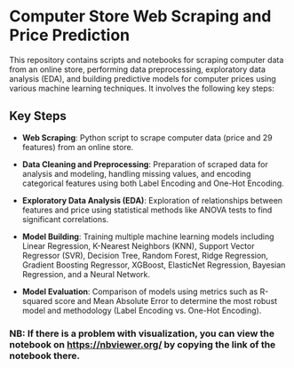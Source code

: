 # Computer Store Web Scraping and Price Prediction

This repository contains scripts and notebooks for scraping computer data from an online store, performing data preprocessing, exploratory data analysis (EDA), and building predictive models for computer prices using various machine learning techniques. It involves the following key steps:

## Key Steps

- **Web Scraping**: Python script to scrape computer data (price and 29 features) from an online store.
  
- **Data Cleaning and Preprocessing**: Preparation of scraped data for analysis and modeling, handling missing values, and encoding categorical features using both Label Encoding and One-Hot Encoding.

- **Exploratory Data Analysis (EDA)**: Exploration of relationships between features and price using statistical methods like ANOVA tests to find significant correlations.

- **Model Building**: Training multiple machine learning models including Linear Regression, K-Nearest Neighbors (KNN), Support Vector Regressor (SVR), Decision Tree, Random Forest, Ridge Regression, Gradient Boosting Regressor, XGBoost, ElasticNet Regression, Bayesian Regression, and a Neural Network.

- **Model Evaluation**: Comparison of models using metrics such as R-squared score and Mean Absolute Error to determine the most robust model and methodology (Label Encoding vs. One-Hot Encoding).

### NB: If there is a problem with visualization, you can view the notebook on https://nbviewer.org/ by copying the link of the notebook there.
